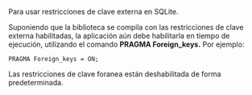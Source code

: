 







Para usar restricciones de clave externa en SQLite.  

Suponiendo que la biblioteca se compila con las restricciones de clave externa habilitadas, la aplicación aún debe habilitarla en tiempo de ejecución, utilizando el comando **PRAGMA Foreign_keys.** Por ejemplo:  

```
PRAGMA Foreign_keys = ON;
```
Las restricciones de clave foranea están deshabilitada de forma predeterminada. 

